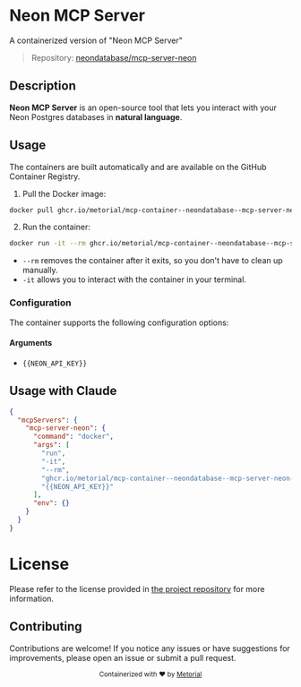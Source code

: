 
# Neon MCP Server

A containerized version of "Neon MCP Server"

> Repository: [neondatabase/mcp-server-neon](https://github.com/neondatabase/mcp-server-neon)

## Description

**Neon MCP Server** is an open-source tool that lets you interact with your Neon Postgres databases in **natural language**.


## Usage

The containers are built automatically and are available on the GitHub Container Registry.

1. Pull the Docker image:

```bash
docker pull ghcr.io/metorial/mcp-container--neondatabase--mcp-server-neon--mcp-server-neon
```

2. Run the container:

```bash
docker run -it --rm ghcr.io/metorial/mcp-container--neondatabase--mcp-server-neon--mcp-server-neon {{NEON_API_KEY}}
```

- `--rm` removes the container after it exits, so you don't have to clean up manually.
- `-it` allows you to interact with the container in your terminal.


### Configuration

The container supports the following configuration options:


#### Arguments

- `{{NEON_API_KEY}}`






## Usage with Claude

```json
{
  "mcpServers": {
    "mcp-server-neon": {
      "command": "docker",
      "args": [
        "run",
        "-it",
        "--rm",
        "ghcr.io/metorial/mcp-container--neondatabase--mcp-server-neon--mcp-server-neon",
        "{{NEON_API_KEY}}"
      ],
      "env": {}
    }
  }
}
```

# License

Please refer to the license provided in [the project repository](https://github.com/neondatabase/mcp-server-neon) for more information.

## Contributing

Contributions are welcome! If you notice any issues or have suggestions for improvements, please open an issue or submit a pull request.

<div align="center">
  <sub>Containerized with ❤️ by <a href="https://metorial.com">Metorial</a></sub>
</div>
  